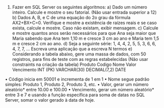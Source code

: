 1) Fazer em SQL Server os seguintes algoritmos:
a) Dado um número inteiro. Calcule e mostre o seu fatorial. (Não usar entrada superior a 12)
b) Dados A, B, e C de uma equação do 2o grau da fórmula AX2+BX+C=0. Verifique e mostre a
existência de raízes reais e se caso exista, calcule e mostre. Caso não existam, exibir mensagem.
c) Calcule e mostre quantos anos serão necessários para que Ana seja maior que Maria sabendo
que Ana tem 1,10 m e cresce 3 cm ao ano e Maria tem 1,5 m e cresce 2 cm ao ano.
d) Seja a seguinte série: 1, 4, 4, 2, 5, 5, 3, 6, 6, 4, 7, 7, ...
Escreva uma aplicação que a escreva N termos
e) Considerando a tabela abaixo, gere uma massa de dados, com 50 registros, para fins de teste
com as regras estabelecidas (Não usar constraints na criação da tabela)
Produto
Codigo Nome Valor Vencimento
INT (PK) VARCHAR(30) DECIMAL(7,2) DATE

• Código inicia em 50001 e incrementa de 1 em 1
• Nome segue padrão simples: Produto 1, Produto 2, Produto 3, etc.
• Valor, gerar um número aleatório* entre 10.00 e 100.00
• Vencimento, gerar um número aleatório* entre 3 e 7 e usando a função específica para soma de datas no SQL Server, somar o valor gerado à data de hoje.
